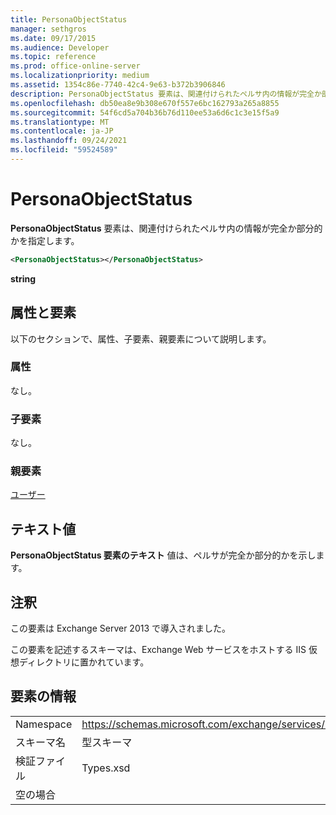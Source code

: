 ```yaml
---
title: PersonaObjectStatus
manager: sethgros
ms.date: 09/17/2015
ms.audience: Developer
ms.topic: reference
ms.prod: office-online-server
ms.localizationpriority: medium
ms.assetid: 1354c86e-7740-42c4-9e63-b372b3906846
description: PersonaObjectStatus 要素は、関連付けられたペルサ内の情報が完全か部分的かを指定します。
ms.openlocfilehash: db50ea8e9b308e670f557e6bc162793a265a8855
ms.sourcegitcommit: 54f6cd5a704b36b76d110ee53a6d6c1c3e15f5a9
ms.translationtype: MT
ms.contentlocale: ja-JP
ms.lasthandoff: 09/24/2021
ms.locfileid: "59524589"
---
```

# <a name="personaobjectstatus"></a>PersonaObjectStatus

**PersonaObjectStatus** 要素は、関連付けられたペルサ内の情報が完全か部分的かを指定します。 
  
```XML
<PersonaObjectStatus></PersonaObjectStatus>
```

 **string**
## <a name="attributes-and-elements"></a>属性と要素

以下のセクションで、属性、子要素、親要素について説明します。
  
### <a name="attributes"></a>属性

なし。
  
### <a name="child-elements"></a>子要素

なし。
  
### <a name="parent-elements"></a>親要素

[ユーザー](persona.md)
  
## <a name="text-value"></a>テキスト値

**PersonaObjectStatus 要素のテキスト** 値は、ペルサが完全か部分的かを示します。 
  
## <a name="remarks"></a>注釈

この要素は Exchange Server 2013 で導入されました。
  
この要素を記述するスキーマは、Exchange Web サービスをホストする IIS 仮想ディレクトリに置かれています。
  
## <a name="element-information"></a>要素の情報

|||
|:-----|:-----|
|Namespace  <br/> |https://schemas.microsoft.com/exchange/services/2006/types  <br/> |
|スキーマ名  <br/> |型スキーマ  <br/> |
|検証ファイル  <br/> |Types.xsd  <br/> |
|空の場合  <br/> ||
   

